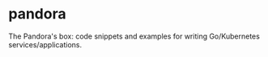 # pandora

The Pandora's box: code snippets and examples for writing Go/Kubernetes services/applications.
